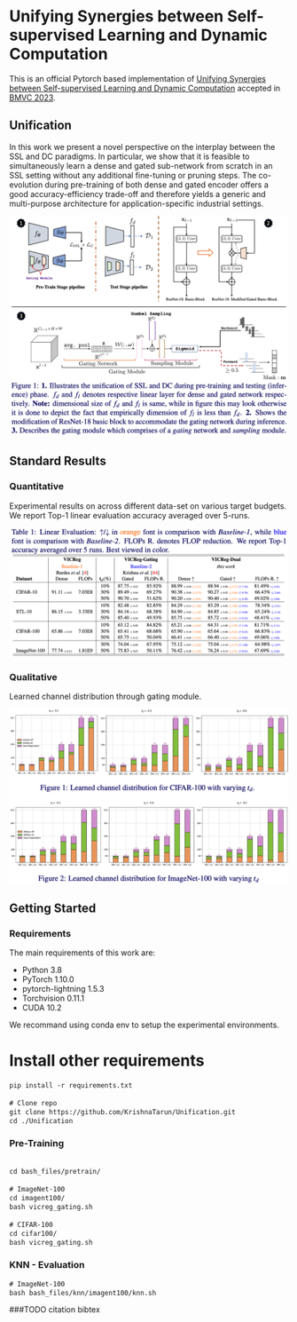 # Unifying Synergies between Self-supervised Learning and Dynamic Computation

This is an official Pytorch based implementation of [Unifying Synergies between Self-supervised Learning and Dynamic Computation](https://arxiv.org/pdf/2301.09164.pdf) accepted in [BMVC 2023](https://bmvc2023.org).

## Unification
In this work we present a novel perspective on the interplay between the SSL and DC paradigms. In particular, we show that it is feasible to simultaneously learn a dense and gated sub-network from scratch in an SSL setting without any additional fine-tuning or pruning steps. The co-evolution during pre-training of both dense and gated encoder offers a good accuracy-efficiency trade-off and therefore yields a generic and multi-purpose architecture for application-specific industrial settings. 

![](figure/main_figure.png)

## Standard Results


### Quantitative 
Experimental results on across different data-set on various target budgets. We report Top-1 linear evaluation accuracy averaged over 5-runs.

![](figure/Table.png)

### Qualitative
Learned channel distribution through  gating module.

![](figure/conditional.png)


## Getting Started 

### Requirements

The main requirements of this work are:

- Python 3.8  
- PyTorch 1.10.0
- pytorch-lightning 1.5.3
- Torchvision 0.11.1
- CUDA 10.2

We recommand using conda env to setup the experimental environments.

# Install other requirements
```shell script
pip install -r requirements.txt

# Clone repo
git clone https://github.com/KrishnaTarun/Unification.git
cd ./Unification
```

### Pre-Training

```shell script

cd bash_files/pretrain/

# ImageNet-100
cd imagent100/ 
bash vicreg_gating.sh

# CIFAR-100
cd cifar100/ 
bash vicreg_gating.sh

```

### KNN - Evaluation 
```shell script
# ImageNet-100
bash bash_files/knn/imagent100/knn.sh
```
###TODO citation bibtex


